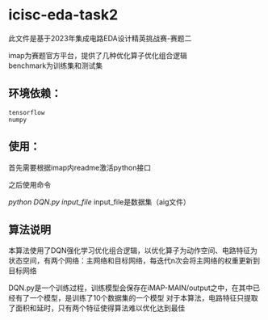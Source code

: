 # icisc-eda-task2
此文件是基于2023年集成电路EDA设计精英挑战赛-赛题二

imap为赛题官方平台，提供了几种优化算子优化组合逻辑  
benchmark为训练集和测试集



## 环境依赖：
    tensorflow
    numpy

## 使用：
首先需要根据imap内readme激活python接口

之后使用命令

*python DQN.py input_file*
input_file是数据集（aig文件）
## 算法说明

本算法使用了DQN强化学习优化组合逻辑，以优化算子为动作空间、电路特征为状态空间，有两个网络：主网络和目标网络，每迭代n次会将主网络的权重更新到目标网络

DQN.py是一个训练过程，训练模型会保存在iMAP-MAIN/output之中，在其中已经有了一个模型，是训练了10个数据集的一个模型
对于本算法，电路特征只提取了面积和延时，只有两个特征使得算法难以优化达到最佳